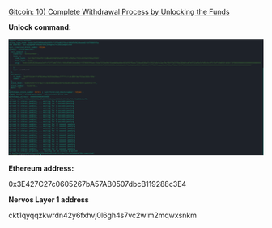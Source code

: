 [Gitcoin: 10) Complete Withdrawal Process by Unlocking the Funds](https://gitcoin.co/issue/nervosnetwork/grants/11/100026217)

**Unlock command:**

![Unlock screenshot](./layer2unlock.png)

**Ethereum address:**

0x3E427C27c0605267bA57AB0507dbcB119288c3E4

**Nervos Layer 1 address**

ckt1qyqqzkwrdn42y6fxhvj0l6gh4s7vc2wlm2mqwxsnkm
